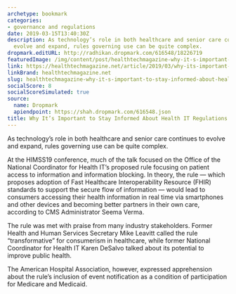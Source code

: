 ```yaml
---
archetype: bookmark
categories:
- governance and regulations
date: 2019-03-15T13:40:30Z
description: As technology’s role in both healthcare and senior care continues to
  evolve and expand, rules governing use can be quite complex.
dropmark.editURL: http://radhikan.dropmark.com/616548/18226719
featuredImage: /img/content/post/healthtechmagazine-why-it-s-important-to-stay-informed-about-health-it-regulations.jpg
link: https://healthtechmagazine.net/article/2019/03/why-its-important-stay-informed-about-health-it-regulations
linkBrand: healthtechmagazine.net
slug: healthtechmagazine-why-it-s-important-to-stay-informed-about-health-it-regulations
socialScore: 8
socialScoreSimulated: true
source:
  name: Dropmark
  apiendpoint: https://shah.dropmark.com/616548.json
title: Why It’s Important to Stay Informed About Health IT Regulations
---
```

As technology’s role in both healthcare and senior care continues to evolve and expand, rules governing use can be quite complex.

At the HIMSS19 conference, much of the talk focused on the Office of the National Coordinator for Health IT’s proposed rule focusing on patient access to information and information blocking. In theory, the rule — which proposes adoption of Fast Healthcare Interoperability Resource (FHIR) standards to support the secure flow of information — would lead to consumers accessing their health information in real time via smartphones and other devices and becoming better partners in their own care, according to CMS Administrator Seema Verma.

The rule was met with praise from many industry stakeholders. Former Health and Human Services Secretary Mike Leavitt called the rule “transformative” for consumerism in healthcare, while former National Coordinator for Health IT Karen DeSalvo talked about its potential to improve public health.

The American Hospital Association, however, expressed apprehension about the rule’s inclusion of event notification as a condition of participation for Medicare and Medicaid.

